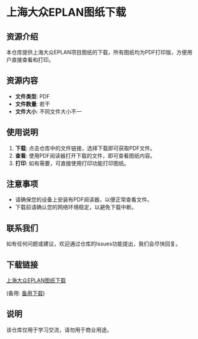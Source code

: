 # 上海大众EPLAN图纸下载

## 资源介绍

本仓库提供上海大众EPLAN项目图纸的下载，所有图纸均为PDF打印版，方便用户直接查看和打印。

## 资源内容

- **文件类型**: PDF
- **文件数量**: 若干
- **文件大小**: 不同文件大小不一

## 使用说明

1. **下载**: 点击仓库中的文件链接，选择下载即可获取PDF文件。
2. **查看**: 使用PDF阅读器打开下载的文件，即可查看图纸内容。
3. **打印**: 如有需要，可直接使用打印功能打印图纸。

## 注意事项

- 请确保您的设备上安装有PDF阅读器，以便正常查看文件。
- 下载前请确认您的网络环境稳定，以避免下载中断。

## 联系我们

如有任何问题或建议，欢迎通过仓库的Issues功能提出，我们会尽快回复。

## 下载链接
[上海大众EPLAN图纸下载](https://pan.quark.cn/s/895ed7cd924b) 

(备用: [备用下载](https://pan.baidu.com/s/1ct8txx3IXRk7z67-Y4D7Pw?pwd=1234))

## 说明

该仓库仅用于学习交流，请勿用于商业用途。
